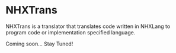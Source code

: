 # NHXTrans
NHXTrans is a translator that translates code written in NHXLang to program code or implementation specified language.

Coming soon... Stay Tuned!

